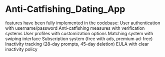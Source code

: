 # Anti-Catfishing_Dating_App

features have been fully implemented in the codebase:
User authentication with username/password
Anti-catfishing measures with verification systems
User profiles with customization options
Matching system with swiping interface
Subscription system (free with ads, premium ad-free)
Inactivity tracking (28-day prompts, 45-day deletion)
EULA with clear inactivity policy

